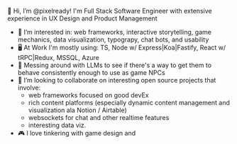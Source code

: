 👋 Hi, I’m @pixelready! I'm Full Stack Software Engineer with extensive experience in UX Design and Product Management
- 🧠 I’m interested in: web frameworks, interactive storytelling, game mechanics, data visualization, typograpy, chat bots, and usability
- 🖥️ At Work I'm mostly using: TS, Node w/ Express|Koa|Fastify, React w/ tRPC|Redux, MSSQL, Azure
- 🤖 Messing around with LLMs to see if there's a way to get them to behave consistently enough to use as game NPCs
- 🤝 I’m looking to collaborate on interesting open source projects that involve:
  - web frameworks focused on good devEx
  - rich content platforms (especially dynamic content management and visualization ala Notion / Airtable)
  - websockets for chat and other realtime features
  - interesting data viz.
- 🎮 I love tinkering with game design and 
